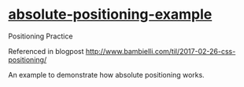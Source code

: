 # [absolute-positioning-example](http://www.bambielli.com/absolute-positioning-example/)
Positioning Practice

Referenced in blogpost http://www.bambielli.com/til/2017-02-26-css-positioning/

An example to demonstrate how absolute positioning works.
